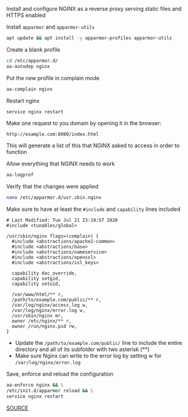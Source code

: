 Install and configure NGINX as a reverse proxy serving static files and HTTPS enabled 

Install `apparmor` and `apparmor-utils`
```sh
apt update && apt install -y apparmor-profiles apparmor-utils
```

Create a blank profile

```sh
cd /etc/apparmor.d/
aa-autodep nginx
```

Put the new profile in complain mode

```sh
aa-complain nginx
```

Restart nginx
```sh
service nginx restart
```

Make one request to you domain by opening it in the browser:

`http://example.com:8080/index.html`

This will generate a list of this that NGINX asked to access in order to function

Allow everything that NGINX needs to work
```sh
aa-logprof
```

Verify that the changes were applied
```sh
nano /etc/apparmor.d/usr.sbin.nginx
```

Make sure to have at least the `#include` and `capability` lines included
```
# Last Modified: Tue Jul 21 23:19:57 2020
#include <tunables/global>

/usr/sbin/nginx flags=(complain) {
  #include <abstractions/apache2-common>
  #include <abstractions/base>
  #include <abstractions/nameservice>
  #include <abstractions/openssl>
  #include <abstractions/ssl_keys>

  capability dac_override,
  capability setgid,
  capability setuid,

  /var/www/html/** r,
  /path/to/example.com/public/** r,
  /var/log/nginx/access.log w,
  /var/log/nginx/error.log w,
  /usr/sbin/nginx mr,
  owner /etc/nginx/** r,
  owner /run/nginx.pid rw,
}
```
- Update the `/path/to/example.com/public/` line to include the entire directory and all of its subfolder with two asterisk (**)
- Make sure Nginx can write to the error log by setting w for `/var/log/nginx/error.log`

Save, enforce and reload the configuration
```sh
aa-enforce nginx && \
/etc/init.d/apparmor reload && \
service nginx restart
```

[SOURCE](https://www.digitalocean.com/community/tutorials/how-to-create-an-apparmor-profile-for-nginx-on-ubuntu-14-04)
